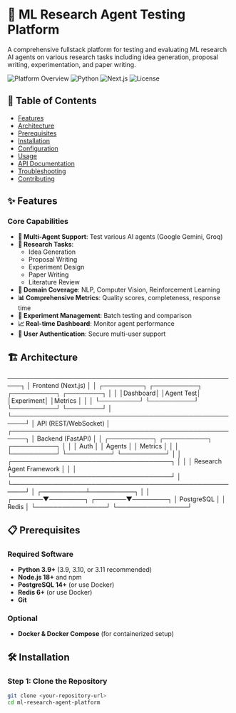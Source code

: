 # 🚀 ML Research Agent Testing Platform

A comprehensive fullstack platform for testing and evaluating ML research AI agents on various research tasks including idea generation, proposal writing, experimentation, and paper writing.

![Platform Overview](https://img.shields.io/badge/Status-Active-success)
![Python](https://img.shields.io/badge/Python-3.9+-blue)
![Next.js](https://img.shields.io/badge/Next.js-14.0-black)
![License](https://img.shields.io/badge/License-MIT-green)
 
## 📌 Table of Contents
 
- [Features](#-features)
- [Architecture](#-architecture)
- [Prerequisites](#-prerequisites)
- [Installation](#-installation)
- [Configuration](#-configuration)
- [Usage](#-usage)
- [API Documentation](#-api-documentation)
- [Troubleshooting](#-troubleshooting) 
- [Contributing](#-contributing)

## ✨ Features

### Core Capabilities
- **🤖 Multi-Agent Support**: Test various AI agents (Google Gemini, Groq)
- **📝 Research Tasks**: 
  - Idea Generation
  - Proposal Writing
  - Experiment Design
  - Paper Writing
  - Literature Review
- **🔬 Domain Coverage**: NLP, Computer Vision, Reinforcement Learning
- **📊 Comprehensive Metrics**: Quality scores, completeness, response time
- **🧪 Experiment Management**: Batch testing and comparison
- **📈 Real-time Dashboard**: Monitor agent performance
- **🔐 User Authentication**: Secure multi-user support









## 🏗️ Architecture


─────────────────────────────────────────────────────┐
│ Frontend (Next.js) │
│ ┌─────────┐ ┌──────────┐ ┌──────────┐ ┌────────┐ │
│ │Dashboard│ │Agent Test│ │Experiment│ │Metrics │ │
│ └─────────┘ └──────────┘ └──────────┘ └────────┘ │
└─────────────────────────────────────────────────────┘
│
API (REST/WebSocket)
│
┌─────────────────────────────────────────────────────┐
│ Backend (FastAPI) │
│ ┌──────────┐ ┌──────────┐ ┌──────────┐ │
│ │ Auth │ │ Agents │ │ Metrics │ │
│ └──────────┘ └──────────┘ └──────────┘ │
│ ┌────────────────────────────────────┐ │
│ │ Research Agent Framework │ │
│ └────────────────────────────────────┘ │
└─────────────────────────────────────────────────────┘
│
┌──────────┴──────────┐
│ │
┌───────▼────────┐ ┌───────▼────────┐
│ PostgreSQL │ │ Redis │
└────────────────┘ └────────────────┘
















## 📋 Prerequisites

### Required Software
- **Python 3.9+** (3.9, 3.10, or 3.11 recommended)
- **Node.js 18+** and npm
- **PostgreSQL 14+** (or use Docker)
- **Redis 6+** (or use Docker)
- **Git**

### Optional
- **Docker & Docker Compose** (for containerized setup)

## 🛠️ Installation  

### Step 1: Clone the Repository

```bash
git clone <your-repository-url>
cd ml-research-agent-platform





